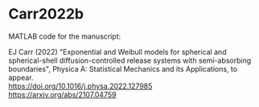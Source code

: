 # Carr2022b

MATLAB code for the manuscript:

EJ Carr (2022) "Exponential and Weibull models for spherical and spherical-shell diffusion-controlled release systems with semi-absorbing boundaries", Physica A: Statistical Mechanics and its Applications, to appear. <br>
https://doi.org/10.1016/j.physa.2022.127985 <br>
https://arxiv.org/abs/2107.04759

